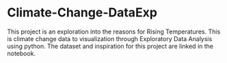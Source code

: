 # Climate-Change-DataExp

This project is an exploration into the reasons for Rising Temperatures. This is climate change data to visualization through Exploratory Data Analysis using python. The dataset and inspiration for this project are linked in the notebook.

